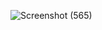 ![Screenshot (565)](https://github.com/FikriBaihaqi/Tugas8_20220140100/assets/161295983/cfebe57e-284a-478f-991d-e31534a3ae1b)
